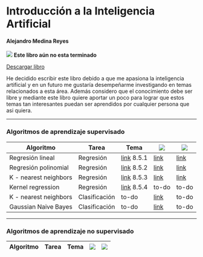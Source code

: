 # Introducción a la Inteligencia Artificial
#### Alejandro Medina Reyes
![](https://img.shields.io/badge/Versi%C3%B3n-0.6-yellow) **Este libro aún no esta terminado**

[Descargar libro](https://github.com/amr205/Introduccion-a-la-IA---Libro/raw/master/Introducción_a_la_inteligencia_artificial.pdf)

He decidido escribir este libro debido a que me apasiona la inteligencia artificial y en un futuro me gustaría desempeñarme investigando en temas relacionados a esta área. Además considero que el conocimiento debe ser libre y mediante este libro quiere aportar un poco para lograr que estos temas tan interesantes puedan ser aprendidos por cualquier persona que asi quiera.

----
### Algoritmos de aprendizaje supervisado
                    

| Algoritmo             | Tarea         | Tema                                                                                                                                                      | ![ ](https://img.shields.io/badge/C%C3%B3digo-octave-blue?style=for-the-badge&logo=octave)     | ![ ](https://img.shields.io/badge/C%C3%B3digo-sklearn-brightgreen?style=for-the-badge&logo=python&logoColor=brightgreen) |
| --------------------- | ------------- | --------------------------------------------------------------------------------------------------------------------------------------------------------- | ---------------------------------------------------------------------------------------------- | ------------------------------------------------------------------------------------------------------------------------ |
| Regresión lineal      | Regresión     | [link](https://raw.githubusercontent.com/amr205/Introduccion-a-la-IA---Libro/master/Introducción_a_la_inteligencia_artificial.pdf#subsection.8.5.1) 8.5.1 | [link](./machine-learning/aprendizaje-supervisado/regresion-lineal/regresion_lineal.m)         | [link](./machine-learning/aprendizaje-supervisado/regresion-lineal/regresion_lineal.ipynb)                               |
| Regresión polinomial  | Regresión     | [link](https://raw.githubusercontent.com/amr205/Introduccion-a-la-IA---Libro/master/Introducción_a_la_inteligencia_artificial.pdf#subsection.8.5.2) 8.5.2 | [link](./machine-learning/aprendizaje-supervisado/regresion-polinomial/regresion_polinomial.m) | [link](./machine-learning/aprendizaje-supervisado/regresion-polinomial/regresion_polinomial.ipynb)                       |
| K - nearest neighbors | Regresión     | [link](https://raw.githubusercontent.com/amr205/Introduccion-a-la-IA---Libro/master/Introducción_a_la_inteligencia_artificial.pdf#subsection.8.5.3) 8.5.3 | [link](./machine-learning/aprendizaje-supervisado/knn/knn_regresion.m)                         | [link](./machine-learning/aprendizaje-supervisado/knn/knn_regresion.ipynb)                                               |
| Kernel regression | Regresión | [link](https://raw.githubusercontent.com/amr205/Introduccion-a-la-IA---Libro/master/Introducción_a_la_inteligencia_artificial.pdf#subsection.8.5.4) 8.5.4  | to-do | to-do |
| K - nearest neighbors | Clasificación | to-do                                                                                                                                                     | [link](./machine-learning/aprendizaje-supervisado/knn/knn_clasificacion.m)                     | to-do                                                                                                                    |
| Gaussian Naive Bayes  | Clasificación | to-do                                                                                                                                                     | [link](./machine-learning/aprendizaje-supervisado/naive-baye/naive_bayes.m)                    | to-do                                                                                                                    |

----
### Algoritmos de aprendizaje no supervisado
                    

| Algoritmo | Tarea | Tema | ![ ](https://img.shields.io/badge/C%C3%B3digo-octave-blue?style=for-the-badge&logo=octave) | ![ ](https://img.shields.io/badge/C%C3%B3digo-sklearn-brightgreen?style=for-the-badge&logo=python&logoColor=brightgreen) |
| --- | --- | --- | --- | --- |

